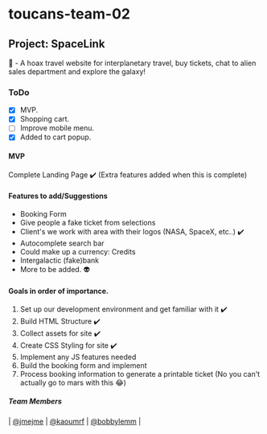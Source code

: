 # toucans-team-02

## Project: SpaceLink

:rocket: - A hoax travel website for interplanetary travel, buy tickets, chat to alien sales department and explore the galaxy!

### ToDo

- [x] MVP.
- [x] Shopping cart.
- [ ] Improve mobile menu.
- [x] Added to cart popup.

#### MVP

Complete Landing Page :heavy_check_mark:
(Extra features added when this is complete)

#### Features to add/Suggestions

- Booking Form
- Give people a fake ticket from selections
- Client's we work with area with their logos (NASA, SpaceX, etc..) :heavy_check_mark:
- Autocomplete search bar
- Could make up a currency: Credits
- Intergalactic (fake)bank
- More to be added. :alien:

#### Goals in order of importance.

1.  Set up our development environment and get familiar with it :heavy_check_mark:
2.  Build HTML Structure :heavy_check_mark:
3.  Collect assets for site :heavy_check_mark:
4.  Create CSS Styling for site :heavy_check_mark:
5.  Implement any JS features needed
6.  Build the booking form and implement
7.  Process booking information to generate a printable ticket (No you can't actually go to mars with this :joy:)

##### Team Members

| [@jmejme](https://github.com/jmejme) | [@kaoumrf](https://github.com/kaoumrf) | [@bobbylemm](https://github.com/bobbylemm) |
